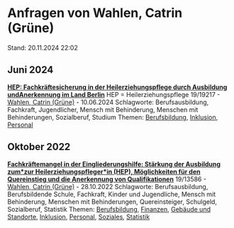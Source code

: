 # Anfragen von Wahlen, Catrin (Grüne)

Stand: 20.11.2024 22:02

## Juni 2024
**[HEP: Fachkräftesicherung in der Heilerziehungspflege durch Ausbildung undAnerkennung im Land Berlin](https://pardok.parlament-berlin.de/starweb/adis/citat/VT/19/SchrAnfr/S19-19217.pdf)**
HEP = Heilerziehungspflege
19/19217 - [Wahlen, Catrin (Grüne)](autor_wahlen_catrin_gruene.md) - 10.06.2024
Schlagworte: Berufsausbildung, Fachkraft, Jugendlicher, Mensch mit Behinderung, Menschen mit Behinderungen, Sozialberuf, Studium
Themen: [Berufsbildung](thema_berufsbildung.md), [Inklusion](thema_inklusion.md), [Personal](thema_personal.md)

## Oktober 2022
**[Fachkräftemangel in der Eingliederungshilfe: Stärkung der Ausbildung zum\*zur Heilerziehungspfleger\*in (HEP), Möglichkeiten für den Quereinstieg und die Anerkennung von Qualifikationen](https://pardok.parlament-berlin.de/starweb/adis/citat/VT/19/SchrAnfr/S19-13586.pdf)**
19/13586 - [Wahlen, Catrin (Grüne)](autor_wahlen_catrin_gruene.md) - 28.10.2022
Schlagworte: Berufsausbildung, Berufsbildende Schule, Fachkraft, Kinder und Jugendliche, Mensch mit Behinderung, Menschen mit Behinderungen, Quereinsteiger, Schulgeld, Sozialberuf, Statistik
Themen: [Berufsbildung](thema_berufsbildung.md), [Finanzen](thema_finanzen.md), [Gebäude und Standorte](thema_gebaeude_und_standorte.md), [Inklusion](thema_inklusion.md), [Personal](thema_personal.md), [Soziales](thema_soziales.md), [Statistik](thema_statistik.md)

